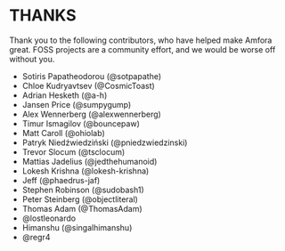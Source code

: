 # THANKS

Thank you to the following contributors, who have helped make Amfora great. FOSS projects are a community effort, and we would be worse off without you.

* Sotiris Papatheodorou (@sotpapathe)
* Chloe Kudryavtsev (@CosmicToast)
* Adrian Hesketh (@a-h)
* Jansen Price (@sumpygump)
* Alex Wennerberg (@alexwennerberg)
* Timur Ismagilov (@bouncepaw)
* Matt Caroll (@ohiolab)
* Patryk Niedźwiedziński (@pniedzwiedzinski)
* Trevor Slocum (@tsclocum)
* Mattias Jadelius (@jedthehumanoid)
* Lokesh Krishna (@lokesh-krishna)
* Jeff (@phaedrus-jaf)
* Stephen Robinson (@sudobash1)
* Peter Steinberg (@objectliteral)
* Thomas Adam (@ThomasAdam)
* @lostleonardo
* Himanshu (@singalhimanshu)
* @regr4

